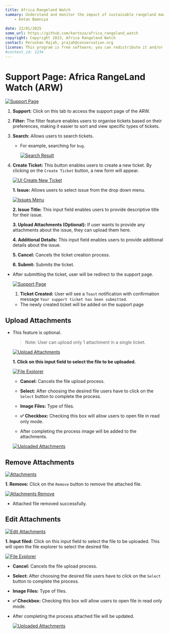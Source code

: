```yaml
---
title: Africa Rangeland Watch
summary: Understand and monitor the impact of sustainable rangeland management in Africa.
    - Ketan Bamniya
    
date: 22/01/2025
some_url: https://github.com/kartoza/africa_rangeland_watch
copyright: Copyright 2023, Africa Rangeland Watch
contact: Perushan Rajah, prajah@conservation.org
license: This program is free software; you can redistribute it and/or modify it under the terms of the GNU Affero General Public License as published by the Free Software Foundation; either version 3 of the License, or (at your option) any later version.
#context_id: 1234
---
```


# Support Page: Africa RangeLand Watch (ARW)

[![Support Page](./img/support-img-1.png)](./img/support-img-1.png)

1. **Support:** Click on this tab to access the support page of the ARW.

2. **Filter:** The filter feature enables users to organise tickets based on their preferences, making it easier to sort and view specific types of tickets.

3. **Search:** Allows users to search tickets.

    * For example, searching for `bug`.

        [![Search Result](./img/support-img-12.png)](./img/support-img-12.png)

4. **Create Ticket:** This button enables users to create a new ticket. By clicking on the `Create Ticket` button, a new form will appear.

    [![UI Create New Ticket](./img/support-img-2.png)](./img/support-img-2.png)

    **1. Issue:** Allows users to select issue from the drop down menu.

    [![Issues Menu](./img/support-img-3.png)](./img/support-img-3.png)

    **2. Issue Title:** This input field enables users to provide descriptive title for their issue.        

    **3. Upload Attachments (Optional):** If user wants to provide any attachments about the issue, they can upload them here.

    **4. Additional Details:** This input field enables users to provide additional details about the issue.

    **5. Cancel:** Cancels the ticket creation process.

    **6. Submit:** Submits the ticket.

* After submitting the ticket, user will be redirect to the support page.

    [![Support Page](./img/support-img-11.png)](./img/support-img-11.png)

    1. **Ticket Created:** User will see a `Toast` notification with confirmation message `Your support ticket has been submitted`.

    * The newly created ticket will be added on the support page

## Upload Attachments

* This feature is optional.

    >Note: User can upload only 1 attachment in a single ticket.

    [![Upload Attachments](./img/support-img-4.png)](./img/support-img-4.png)

    **1. Click on this input field to select the file to be uploaded.**

    [![File Explorer](./img/support-img-5.png)](./img/support-img-5.png)
    
    * **Cancel:** Cancels the file upload process.
    
    * **Select:** After choosing the desired file users have to click on the `Select` button to complete the process.
    
    * **Image Files:** Type of files.
    
    * **✅ Checkbox:** Checking this box will allow users to open file in read only mode.
    
    * After completing the process image will be added to the attachments.

    [![Uploaded Attachments](./img/support-img-8.png)](./img/support-img-8.png)
        
## Remove Attachments

[![Attachments](./img/support-img-6.png)](./img/support-img-6.png)
        
**1. Remove:** Click on the `Remove` button to remove the attached file.
        
[![Attachments Remove](./img/support-img-7.png)](./img/support-img-7.png)

* Attached file removed successfully.

## Edit Attachments

[![Edit Attachments](./img/support-img-9.png)](./img/support-img-9.png)

**1. Input filed:** Click on this input field to select the file to be uploaded. This will open the file explorer to select the desired file.

[![File Explorer](./img/support-img-5.png)](./img/support-img-5.png)
    
* **Cancel:** Cancels the file upload process.
    
* **Select:** After choosing the desired file users have to click on the `Select` button to complete the process.
    
* **Image Files:** Type of files.
    
* **✅ Checkbox:** Checking this box will allow users to open file in read only mode.
    
* After completing the process attached file will be updated.

    [![Uploaded Attachments](./img/support-img-10.png)](./img/support-img-10.png)
